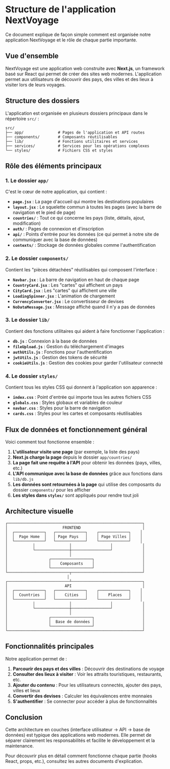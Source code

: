 # Structure de l'application NextVoyage

Ce document explique de façon simple comment est organisée notre application NextVoyage et le rôle de chaque partie importante.

## Vue d'ensemble

NextVoyage est une application web construite avec **Next.js**, un framework basé sur React qui permet de créer des sites web modernes. L'application permet aux utilisateurs de découvrir des pays, des villes et des lieux à visiter lors de leurs voyages.

## Structure des dossiers

L'application est organisée en plusieurs dossiers principaux dans le répertoire `src/` :

```
src/
├── app/               # Pages de l'application et API routes
├── components/        # Composants réutilisables
├── lib/               # Fonctions utilitaires et services
├── services/          # Services pour les opérations complexes
└── styles/            # Fichiers CSS et styles
```

## Rôle des éléments principaux

### 1. Le dossier `app/`

C'est le cœur de notre application, qui contient :

- **`page.jsx`** : La page d'accueil qui montre les destinations populaires
- **`layout.jsx`** : Le squelette commun à toutes les pages (avec la barre de navigation et le pied de page)
- **`countries/`** : Tout ce qui concerne les pays (liste, détails, ajout, modification)
- **`auth/`** : Pages de connexion et d'inscription
- **`api/`** : Points d'entrée pour les données (ce qui permet à notre site de communiquer avec la base de données)
- **`contexts/`** : Stockage de données globales comme l'authentification

### 2. Le dossier `components/`

Contient les "pièces détachées" réutilisables qui composent l'interface :

- **`Navbar.jsx`** : La barre de navigation en haut de chaque page
- **`CountryCard.jsx`** : Les "cartes" qui affichent un pays
- **`CityCard.jsx`** : Les "cartes" qui affichent une ville
- **`LoadingSpinner.jsx`** : L'animation de chargement
- **`CurrencyConverter.jsx`** : Le convertisseur de devises
- **`NoDataMessage.jsx`** : Message affiché quand il n'y a pas de données

### 3. Le dossier `lib/`

Contient des fonctions utilitaires qui aident à faire fonctionner l'application :

- **`db.js`** : Connexion à la base de données
- **`fileUpload.js`** : Gestion du téléchargement d'images
- **`authUtils.js`** : Fonctions pour l'authentification
- **`jwtUtils.js`** : Gestion des tokens de sécurité
- **`cookieUtils.js`** : Gestion des cookies pour garder l'utilisateur connecté

### 4. Le dossier `styles/`

Contient tous les styles CSS qui donnent à l'application son apparence :

- **`index.css`** : Point d'entrée qui importe tous les autres fichiers CSS
- **`globals.css`** : Styles globaux et variables de couleur
- **`navbar.css`** : Styles pour la barre de navigation
- **`cards.css`** : Styles pour les cartes et composants réutilisables

## Flux de données et fonctionnement général

Voici comment tout fonctionne ensemble :

1. **L'utilisateur visite une page** (par exemple, la liste des pays)
2. **Next.js charge la page** depuis le dossier `app/countries/`
3. **La page fait une requête à l'API** pour obtenir les données (pays, villes, etc.)
4. **L'API communique avec la base de données** grâce aux fonctions dans `lib/db.js`
5. **Les données sont retournées à la page** qui utilise des composants du dossier `components/` pour les afficher
6. **Les styles dans `styles/`** sont appliqués pour rendre tout joli

## Architecture visuelle

```
┌───────────────────────────────────────────────────────────┐
│                        FRONTEND                           │
│  ┌─────────────┐   ┌─────────────┐    ┌─────────────┐    │
│  │  Page Home  │   │ Page Pays   │    │ Page Villes │    │
│  └─────────────┘   └─────────────┘    └─────────────┘    │
│           │               │                 │             │
│           └───────────────┼─────────────────┘             │
│                           │                               │
│                  ┌──────────────────┐                     │
│                  │    Composants    │                     │
│                  └──────────────────┘                     │
└───────────────────────────┬───────────────────────────────┘
                           │
┌───────────────────────────┴───────────────────────────────┐
│                         API                               │
│  ┌─────────────┐   ┌─────────────┐    ┌─────────────┐    │
│  │  Countries  │   │    Cities   │    │    Places   │    │
│  └─────────────┘   └─────────────┘    └─────────────┘    │
│           │               │                 │             │
│           └───────────────┼─────────────────┘             │
│                           │                               │
│                  ┌──────────────────┐                     │
│                  │  Base de données │                     │
│                  └──────────────────┘                     │
└───────────────────────────────────────────────────────────┘
```

## Fonctionnalités principales

Notre application permet de :

1. **Parcourir des pays et des villes** : Découvrir des destinations de voyage
2. **Consulter des lieux à visiter** : Voir les attraits touristiques, restaurants, etc.
3. **Ajouter du contenu** : Pour les utilisateurs connectés, ajouter des pays, villes et lieux
4. **Convertir des devises** : Calculer les équivalences entre monnaies
5. **S'authentifier** : Se connecter pour accéder à plus de fonctionnalités

## Conclusion

Cette architecture en couches (interface utilisateur → API → base de données) est typique des applications web modernes. Elle permet de séparer clairement les responsabilités et facilite le développement et la maintenance.

Pour découvrir plus en détail comment fonctionne chaque partie (hooks React, props, etc.), consultez les autres documents d'explication. 